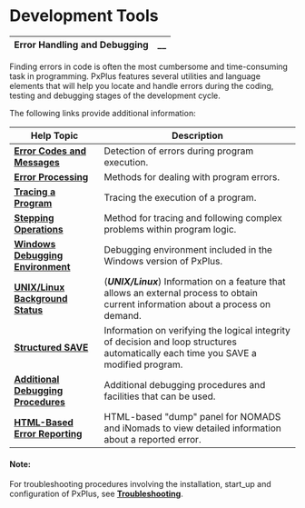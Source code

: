 # Development Tools

**Error Handling and Debugging** |  **__**  
---|---  
  
Finding errors in code is often the most cumbersome and time-consuming task in programming. PxPlus features several utilities and language elements that will help you locate and handle errors during the coding, testing and debugging stages of the development cycle.

The following links provide additional information:

**Help Topic** |  **Description**  
---|---  
**[Error Codes and Messages](Error%20Codes%20and%20Messages.md)** |  Detection of errors during program execution.  
**[Error Processing](Error%20Processing.md)** |  Methods for dealing with program errors.  
**[Tracing a Program](Tracing%20a%20Program.md)** |  Tracing the execution of a program.  
**[Stepping Operations](Stepping%20Operations.md)** |  Method for tracing and following complex problems within program logic.  
**[Windows Debugging Environment](Windows%20Debugging%20Environment.md)** |  Debugging environment included in the Windows version of PxPlus.  
**[UNIX/Linux Background Status](Unix%20Linux%20Background%20Status.md)** |  (**_UNIX/Linux_**) Information on a feature that allows an external process to obtain current information about a process on demand.  
**[Structured SAVE](Structured%20SAVE.md)** |  Information on verifying the logical integrity of decision and loop structures automatically each time you SAVE a modified program.  
**[Additional Debugging Procedures](Additional%20Debugging%20Procedures%20and%20Facilities.md)** |  Additional debugging procedures and facilities that can be used.  
**[HTML-Based Error Reporting](HTML-Based%20Error%20Reporting.md)** |  HTML-based "dump" panel for NOMADS and iNomads to view detailed information about a reported error.  
  
#### **Note:**  
For troubleshooting procedures involving the installation, start_up and configuration of PxPlus, see [**Troubleshooting**](../../../PxPlus%20Installation%20and%20Configuration/Troubleshooting/Overview.md).
